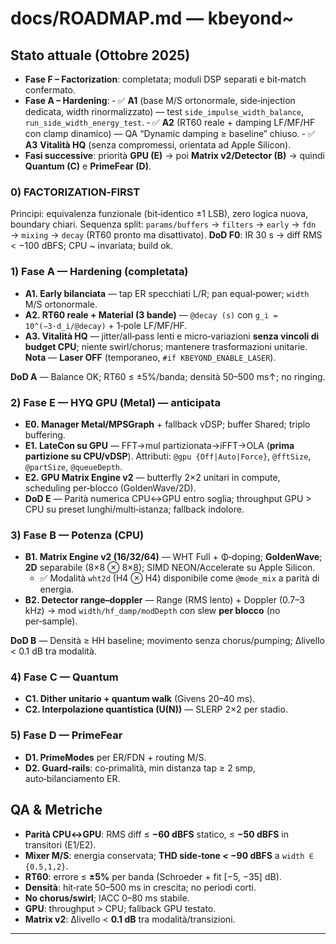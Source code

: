 # docs/ROADMAP.md — kbeyond~

## Stato attuale (Ottobre 2025)

* **Fase F – Factorization**: completata; moduli DSP separati e bit‑match confermato.
* **Fase A – Hardening**:
  ‑ ✅ **A1** (base M/S ortonormale, side‑injection dedicata, width rinormalizzato) — test `side_impulse_width_balance`, `run_side_width_energy_test`.
  ‑ ✅ **A2** (RT60 reale + damping LF/MF/HF con clamp dinamico) — QA “Dynamic damping ≥ baseline” chiuso.
  ‑ ✅ **A3** **Vitalità HQ** (senza compromessi, orientata ad Apple Silicon).
* **Fasi successive**: priorità **GPU (E)** → poi **Matrix v2/Detector (B)** → quindi **Quantum (C)** e **PrimeFear (D)**.

### 0) FACTORIZATION‑FIRST

Principi: equivalenza funzionale (bit‑identico ±1 LSB), zero logica nuova, boundary chiari.
Sequenza split: `params/buffers` → `filters` → `early` → `fdn` → `mixing` → `decay` (RT60 pronto ma disattivato).
**DoD F0**: IR 30 s → diff RMS < −100 dBFS; CPU ~ invariata; build ok.

### 1) Fase A — Hardening (completata)

* **A1. Early bilanciata** — tap ER specchiati L/R; pan equal‑power; `width` M/S ortonormale.
* **A2. RT60 reale + Material (3 bande)** — `@decay (s)` con `g_i = 10^(−3·d_i/@decay)` + 1‑pole LF/MF/HF.
* **A3. Vitalità HQ** — jitter/all‑pass lenti e micro‑variazioni **senza vincoli di budget CPU**; niente swirl/chorus; mantenere trasformazioni unitarie.
  **Nota** — **Laser OFF** (temporaneo, `#if KBEYOND_ENABLE_LASER`).

**DoD A** — Balance OK; RT60 ≤ ±5%/banda; densità 50–500 ms↑; no ringing.

### 2) Fase E — HYQ GPU (Metal) — **anticipata**

* **E0. Manager Metal/MPSGraph** + fallback vDSP; buffer Shared; triplo buffering.
* **E1. LateCon su GPU** — FFT→mul partizionata→iFFT→OLA (**prima partizione su CPU/vDSP**). Attributi: `@gpu {Off|Auto|Force}`, `@fftSize`, `@partSize`, `@queueDepth`.
* **E2. GPU Matrix Engine v2** — butterfly 2×2 unitari in compute, scheduling per‑blocco (GoldenWave/2D).
* **DoD E** — Parità numerica CPU↔GPU entro soglia; throughput GPU > CPU su preset lunghi/multi‑istanza; fallback indolore.

### 3) Fase B — Potenza (CPU)

* **B1. Matrix Engine v2 (16/32/64)** — WHT Full + Φ‑doping; **GoldenWave**; **2D** separabile (8×8 ⊗ 8×8); SIMD NEON/Accelerate su Apple Silicon.
  * ✅ Modalità `wht2d` (H4 ⊗ H4) disponibile come `@mode_mix` a parità di energia.
* **B2. Detector range–doppler** — Range (RMS lento) + Doppler (0.7–3 kHz) → mod `width/hf_damp/modDepth` con slew **per blocco** (no per‑sample).

**DoD B** — Densità ≥ HH baseline; movimento senza chorus/pumping; Δlivello < 0.1 dB tra modalità.

### 4) Fase C — Quantum

* **C1. Dither unitario + quantum walk** (Givens 20–40 ms).
* **C2. Interpolazione quantistica (U(N))** — SLERP 2×2 per stadio.

### 5) Fase D — PrimeFear

* **D1. PrimeModes** per ER/FDN + routing M/S.
* **D2. Guard‑rails**: co‑primalità, min distanza tap ≥ 2 smp, auto‑bilanciamento ER.

## QA & Metriche

* **Parità CPU↔GPU**: RMS diff ≤ **−60 dBFS** statico, ≤ **−50 dBFS** in transitori (E1/E2).
* **Mixer M/S**: energia conservata; **THD side‑tone < −90 dBFS** a `width ∈ {0.5,1,2}`.
* **RT60**: errore ≤ **±5%** per banda (Schroeder + fit [−5, −35] dB).
* **Densità**: hit‑rate 50–500 ms in crescita; no periodi corti.
* **No chorus/swirl**; IACC 0–80 ms stabile.
* **GPU**: throughput > CPU; fallback GPU testato.
* **Matrix v2**: Δlivello < **0.1 dB** tra modalità/transizioni.

---
